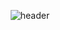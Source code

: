 
<div align="center">
  
![header](https://capsule-render.vercel.app/api?type=waving&color=788498&height=300&section=header&text=surrin1008&fontSize=90&animation=fadeIn&fontAlignY=38&desc=박근민&fontColor=ffffff&descAlignY=51&descAlign=62)
